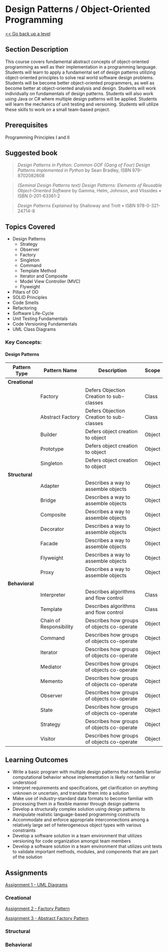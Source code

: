 # Design Patterns / Object-Oriented Programming

[<< Go back up a level](/Year_One/Year_One.md)

## Section Description

This course covers fundamental abstract concepts of object-oriented programming as well as their implementation in a programming language. Students will learn to apply a fundamental set of design patterns utilizing object-oriented principles to solve real world software design problems.  Students will be become better object-oriented programmers, as well as become better at object-oriented analysis and design.  Students will work individually on fundamentals of design patterns.  Students will also work using Java or C# where multiple design patterns will be applied.  Students will learn the mechanics of unit testing and versioning.  Students will utilize these skills to work on a small team-based project.

## Prerequisites

Programming Principles I and II

## Suggested book

> *Design Patterns in Python: Common GOF (Gang of Four) Design Patterns implemented in Python* by Sean Bradley, ISBN 979-8702082608

> *(Seminal Design Patterns text) Design Patterns: Elements of Reusable Object-Oriented Software* by Gamma, Helm, Johnson, and Vlissides • ISBN 0-201-63361-2

> *Design Patterns Explained* by Shalloway and Trott • ISBN 978-0-321-24714-8


## Topics Covered 
*   Design Patterns
    *	Strategy
    *	Observer
    *	Factory
    *	Singleton
    *	Command
    *	Template Method
    *	Iterator and Composite
    *	Model View Controller (MVC)
    *	Flyweight 
*	Pillars of OO
*	SOLID Principles
*	Code Smells
*	Refactoring
*	Software Life-Cycle
*	Unit Testing Fundamentals
*	Code Versioning Fundamentals
*	UML Class Diagrams

### Key Concepts:

#### **Design Patterns**

|Pattern Type|Pattern Name|Description|Scope|
|---|---|---|---|
|**Creational**||||
||Factory|Defers Objection Creation to sub-classes|Class|
||Abstract Factory|Defers Objection Creation to sub-classes|Class|
||Builder|Defers object creation to object|Object|
||Prototype|Defers object creation to object|Object|
||Singleton|Defers object creation to object|Object|
|**Structural**||||
||Adapter|Describes a way to assemble objects|Object|
||Bridge|Describes a way to assemble objects|Object|
||Composite|Describes a way to assemble objects|Object|
||Decorator|Describes a way to assemble objects|Object|
||Facade|Describes a way to assemble objects|Object|
||Flyweight|Describes a way to assemble objects|Object|
||Proxy|Describes a way to assemble objects|Object|
|**Behavioral**||||
||Interpreter|Describes algorithms and flow control|Class|
||Template|Describes algorithms and flow control|Class|
||Chain of Responsibility|Describes how groups of objects co-operate|Object|
||Command|Describes how groups of objects co-operate|Object|
||Iterator|Describes how groups of objects co-operate|Object|
||Mediator|Describes how groups of objects co-operate|Object|
||Memento|Describes how groups of objects co-operate|Object|
||Observer|Describes how groups of objects co-operate|Object|
||State|Describes how groups of objects co-operate|Object|
||Strategy|Describes how groups of objects co-operate|Object|
||Visitor|Describes how groups of objects co-operate|Object|

## Learning Outcomes 
*   Write a basic program with multiple design patterns that models familiar computational behavior whose implementation is likely not familiar or understood
*   Interpret requirements and specifications, get clarification on anything unknown or uncertain, and translate them into a solution
*   Make use of industry-standard data formats to become familiar with processing them in a flexible manner through design patterns
*   Develop a structurally complex solution using design patterns to manipulate realistic language-based programming constructs
*   Accommodate and enforce appropriate interconnections among a relatively large set of heterogeneous object types with various constraints
*   Develop a software solution in a team environment that utilizes versioning for code organization amongst team members
*   Develop a software solution in a team environment that utilizes unit tests to validate important methods, modules, and components that are part of the solution


## Assignments



[Assignment 1 - UML Diagrams](Assignment1.md)

### Creational

[Assignment 2 - Factory Pattern](Assignment2.md)

[Assignment 3 - Abstract Factory Pattern](Assignment3.md)

### Structural


### Behavioral
